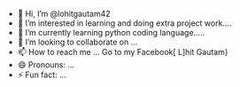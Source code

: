 - 👋 Hi, I’m @lohitgautam42
- 👀 I’m interested in learning and doing extra project work....
- 🌱 I’m currently learning python coding language.....
- 💞️ I’m looking to collaborate on ...
- 📫 How to reach me ... Go to my Facebook[ L]hit Gautam}
- 😄 Pronouns: ...
- ⚡ Fun fact: ...

<!---
lohitgautam42/lohitgautam42 is a ✨ special ✨ repository because its `README.md` (this file) appears on your GitHub profile.
You can click the Preview link to take a look at your changes.
--->
